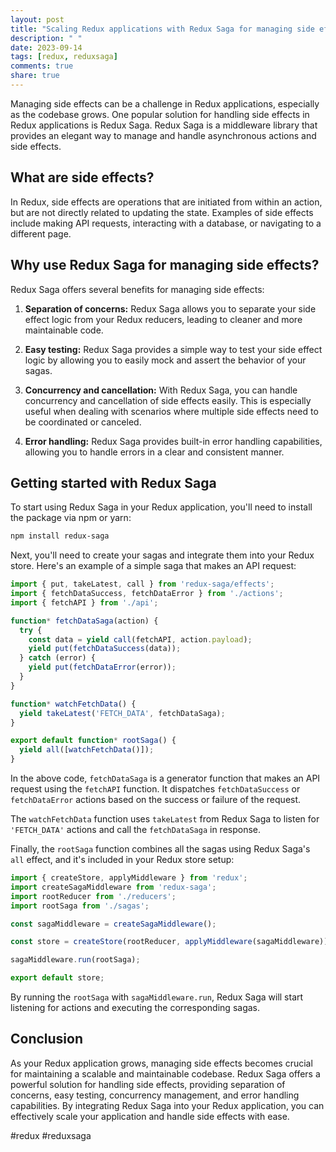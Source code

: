 ```yaml
---
layout: post
title: "Scaling Redux applications with Redux Saga for managing side effects"
description: " "
date: 2023-09-14
tags: [redux, reduxsaga]
comments: true
share: true
---
```


Managing side effects can be a challenge in Redux applications, especially as the codebase grows. One popular solution for handling side effects in Redux applications is Redux Saga. Redux Saga is a middleware library that provides an elegant way to manage and handle asynchronous actions and side effects.

## What are side effects?

In Redux, side effects are operations that are initiated from within an action, but are not directly related to updating the state. Examples of side effects include making API requests, interacting with a database, or navigating to a different page.

## Why use Redux Saga for managing side effects?

Redux Saga offers several benefits for managing side effects:

1. **Separation of concerns:** Redux Saga allows you to separate your side effect logic from your Redux reducers, leading to cleaner and more maintainable code.

2. **Easy testing:** Redux Saga provides a simple way to test your side effect logic by allowing you to easily mock and assert the behavior of your sagas.

3. **Concurrency and cancellation:** With Redux Saga, you can handle concurrency and cancellation of side effects easily. This is especially useful when dealing with scenarios where multiple side effects need to be coordinated or canceled.

4. **Error handling:** Redux Saga provides built-in error handling capabilities, allowing you to handle errors in a clear and consistent manner.

## Getting started with Redux Saga

To start using Redux Saga in your Redux application, you'll need to install the package via npm or yarn:

```bash
npm install redux-saga
```

Next, you'll need to create your sagas and integrate them into your Redux store. Here's an example of a simple saga that makes an API request:

```javascript
import { put, takeLatest, call } from 'redux-saga/effects';
import { fetchDataSuccess, fetchDataError } from './actions';
import { fetchAPI } from './api';

function* fetchDataSaga(action) {
  try {
    const data = yield call(fetchAPI, action.payload);
    yield put(fetchDataSuccess(data));
  } catch (error) {
    yield put(fetchDataError(error));
  }
}

function* watchFetchData() {
  yield takeLatest('FETCH_DATA', fetchDataSaga);
}

export default function* rootSaga() {
  yield all([watchFetchData()]);
}
```

In the above code, `fetchDataSaga` is a generator function that makes an API request using the `fetchAPI` function. It dispatches `fetchDataSuccess` or `fetchDataError` actions based on the success or failure of the request.

The `watchFetchData` function uses `takeLatest` from Redux Saga to listen for `'FETCH_DATA'` actions and call the `fetchDataSaga` in response.

Finally, the `rootSaga` function combines all the sagas using Redux Saga's `all` effect, and it's included in your Redux store setup:

```javascript
import { createStore, applyMiddleware } from 'redux';
import createSagaMiddleware from 'redux-saga';
import rootReducer from './reducers';
import rootSaga from './sagas';

const sagaMiddleware = createSagaMiddleware();

const store = createStore(rootReducer, applyMiddleware(sagaMiddleware));

sagaMiddleware.run(rootSaga);

export default store;
```

By running the `rootSaga` with `sagaMiddleware.run`, Redux Saga will start listening for actions and executing the corresponding sagas.

## Conclusion

As your Redux application grows, managing side effects becomes crucial for maintaining a scalable and maintainable codebase. Redux Saga offers a powerful solution for handling side effects, providing separation of concerns, easy testing, concurrency management, and error handling capabilities. By integrating Redux Saga into your Redux application, you can effectively scale your application and handle side effects with ease.

#redux #reduxsaga